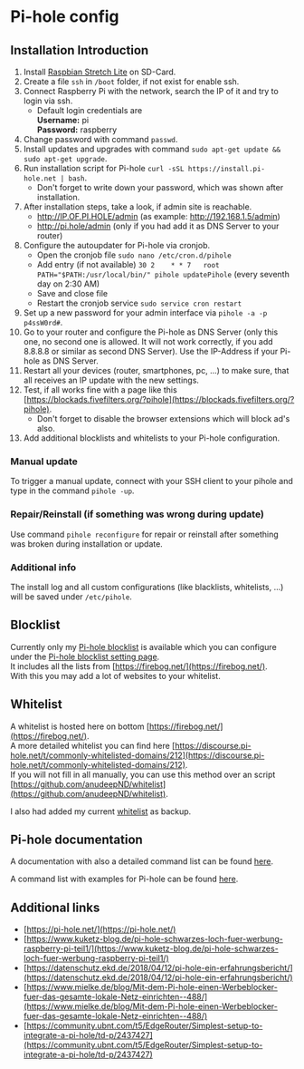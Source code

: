 # Pi-hole config

## Installation Introduction

1. Install [Raspbian Stretch Lite](https://www.raspberrypi.org/downloads/raspbian/) on SD-Card.
2. Create a file `ssh` in `/boot` folder, if not exist for enable ssh.
3. Connect Raspberry Pi with the network, search the IP of it and try to login via ssh.
    - Default login credentials are  
      **Username:** pi  
      **Password:** raspberry  
4. Change password with command `passwd`.
5. Install updates and upgrades with command `sudo apt-get update && sudo apt-get upgrade`.
6. Run installation script for Pi-hole `curl -sSL https://install.pi-hole.net | bash`.
    - Don't forget to write down your password, which was shown after installation.
7. After installation steps, take a look, if admin site is reachable.
    - http://IP.OF.PI.HOLE/admin (as example: http://192.168.1.5/admin)
    - http://pi.hole/admin (only if you had add it as DNS Server to your router)
8. Configure the autoupdater for Pi-hole via cronjob.
    - Open the cronjob file `sudo nano /etc/cron.d/pihole`
    - Add entry (if not available) `30 2    * * 7   root    PATH="$PATH:/usr/local/bin/" pihole updatePihole` (every seventh day on 2:30 AM)
    - Save and close file
    - Restart the cronjob service `sudo service cron restart`
9. Set up a new password for your admin interface via `pihole -a -p p4ssW0rd#`.
8. Go to your router and configure the Pi-hole as DNS Server (only this one, no second one is allowed. It will not work correctly, if you add 8.8.8.8 or similar as second DNS Server). Use the IP-Address if your Pi-hole as DNS Server.
9. Restart all your devices (router, smartphones, pc, ...) to make sure, that all receives an IP update with the new settings.
10. Test, if all works fine with a page like this [https://blockads.fivefilters.org/?pihole](https://blockads.fivefilters.org/?pihole).
    - Don't forget to disable the browser extensions which will block ad's also.
11. Add additional blocklists and whitelists to your Pi-hole configuration.

### Manual update

To trigger a manual update, connect with your SSH client to your pihole and type in the command `pihole -up`.

### Repair/Reinstall (if something was wrong during update)

Use command `pihole reconfigure` for repair or reinstall after something was broken during installation or update.

### Additional info

The install log and all custom configurations (like blacklists, whitelists, ...) will be saved under `/etc/pihole`.

## Blocklist

Currently only my [Pi-hole blocklist](/blacklists/blocklist.txt) is available which you can configure under the [Pi-hole blocklist setting page](http://pi.hole/admin/settings.php?tab=blocklists).  
It includes all the lists from [https://firebog.net/](https://firebog.net/).  
With this you may add a lot of websites to your whitelist.

## Whitelist

A whitelist is hosted here on bottom [https://firebog.net/](https://firebog.net/).  
A more detailed whitelist you can find here [https://discourse.pi-hole.net/t/commonly-whitelisted-domains/212](https://discourse.pi-hole.net/t/commonly-whitelisted-domains/212).  
If you will not fill in all manually, you can use this method over an script [https://github.com/anudeepND/whitelist](https://github.com/anudeepND/whitelist).

I also had added my current [whitelist](/whitelists/whitelist.txt) as backup.

## Pi-hole documentation

A documentation with also a detailed command list can be found [here](https://docs.pi-hole.net/).

A command list with examples for Pi-hole can be found [here](https://discourse.pi-hole.net/t/the-pihole-command-with-examples/738).

## Additional links

- [https://pi-hole.net/](https://pi-hole.net/)
- [https://www.kuketz-blog.de/pi-hole-schwarzes-loch-fuer-werbung-raspberry-pi-teil1/](https://www.kuketz-blog.de/pi-hole-schwarzes-loch-fuer-werbung-raspberry-pi-teil1/)
- [https://datenschutz.ekd.de/2018/04/12/pi-hole-ein-erfahrungsbericht/](https://datenschutz.ekd.de/2018/04/12/pi-hole-ein-erfahrungsbericht/)
- [https://www.mielke.de/blog/Mit-dem-Pi-hole-einen-Werbeblocker-fuer-das-gesamte-lokale-Netz-einrichten--488/](https://www.mielke.de/blog/Mit-dem-Pi-hole-einen-Werbeblocker-fuer-das-gesamte-lokale-Netz-einrichten--488/)
- [https://community.ubnt.com/t5/EdgeRouter/Simplest-setup-to-integrate-a-pi-hole/td-p/2437427](https://community.ubnt.com/t5/EdgeRouter/Simplest-setup-to-integrate-a-pi-hole/td-p/2437427)
